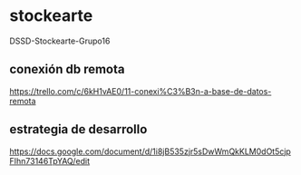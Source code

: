 # stockearte
DSSD-Stockearte-Grupo16

## conexión db remota
https://trello.com/c/6kH1vAE0/11-conexi%C3%B3n-a-base-de-datos-remota

## estrategia de desarrollo
https://docs.google.com/document/d/1i8jB535zjr5sDwWmQkKLM0dOt5cjpFIhn73146TpYAQ/edit
